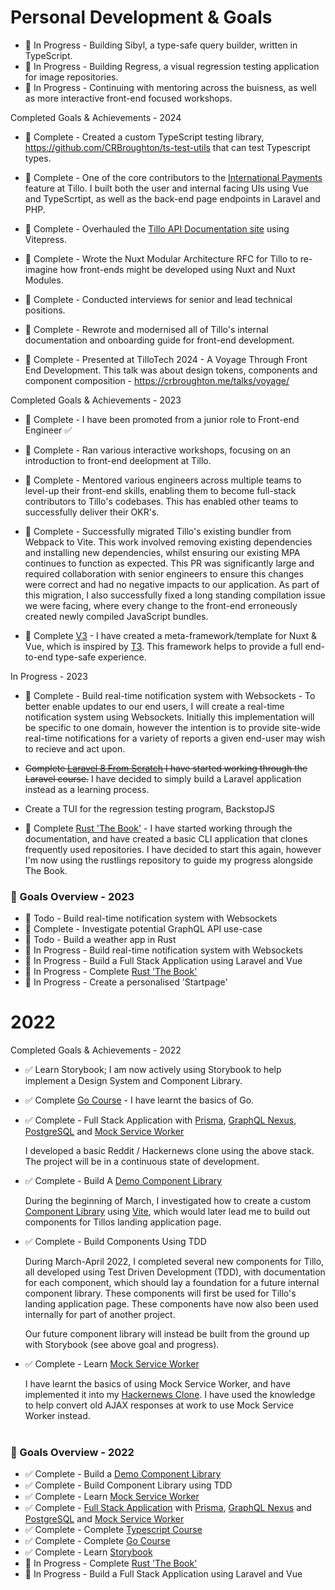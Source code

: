 # Personal Development & Goals

- 📖 In Progress - Building Sibyl, a type-safe query builder,
written in TypeScript.
- 📖 In Progress - Building Regress, a visual regression testing
application for image repositories.
- 📖 In Progress - Continuing with mentoring across the buisness,
as well as more interactive front-end focused workshops.

Completed Goals & Achievements - 2024

- 📖 Complete - Created a custom TypeScript testing library,
https://github.com/CRBroughton/ts-test-utils that can test Typescript
types.

- 📖 Complete - One of the core contributors to the [International
Payments](https://www.tillo.io/blog/introducing-international-payments-tillos-real-time-fx-tool) feature at Tillo. I built both the user and internal facing UIs using Vue and TypeScrtipt, as well as the back-end page endpoints in Laravel and PHP.
- 📖 Complete - Overhauled the [Tillo API Documentation site](https://tillo.tech) using Vitepress.
- 📖 Complete - Wrote the Nuxt Modular Architecture RFC for Tillo
to re-imagine how front-ends might be developed using Nuxt and Nuxt
Modules.
- 📖 Complete - Conducted interviews for senior and lead technical
positions.
- 📖 Complete - Rewrote and modernised all of Tillo's internal documentation
and onboarding guide for front-end development.
- 📖 Complete - Presented at TilloTech 2024 - A Voyage Through Front End Development. This talk was about design tokens, components and component composition - https://crbroughton.me/talks/voyage/

Completed Goals & Achievements - 2023

- 📖 Complete - I have been promoted from a junior role to Front-end Engineer ✅
- 📖 Complete - Ran various interactive workshops, focusing on an introduction to front-end deelopment at Tillo.
- 📖 Complete - Mentored various engineers across multiple teams
to level-up their front-end skills, enabling them to become full-stack
contributors to Tillo's codebases. This has enabled other teams to
successfully deliver their OKR's.

- 📖 Complete - Successfully migrated Tillo's existing bundler from Webpack to Vite. This work involved removing existing dependencies and installing new dependencies, whilst ensuring our existing MPA continues to function as expected. This PR was significantly large and required collaboration with senior engineers to ensure this changes were correct and had no negative impacts to our application. As part of this migration, I also successfully fixed a long standing compilation issue we were facing, where every change to the front-end erroneously created newly compiled JavaScript bundles.

- 📖 Complete [V3](https://v3.cbroughton.me) - I have created a meta-framework/template
for Nuxt & Vue, which is inspired by [T3](https://t3.gg). This framework helps to provide a full
end-to-end type-safe experience.

In Progress - 2023

- 📖 Complete - Build real-time notification system with Websockets - To better enable
updates to our end users, I will create a real-time notification system using Websockets.
Initially this implementation will be specific to one domain, however the intention is to
provide site-wide real-time notifications for a variety of reports a given end-user
may wish to recieve and act upon.

- ~~Complete [Laravel 8 From Scratch](https://laracasts.com/series/laravel-8-from-scratch)
I have started working through the Laravel course.~~
I have decided to simply build a Laravel application instead as a learning process.
- Create a TUI for the regression testing program, BackstopJS

- 📖 Complete [Rust 'The Book'](https://doc.rust-lang.org/book/) - I have started working
through the documentation, and have created a basic CLI application that clones frequently used repositories. I have decided to start this again, however I'm now using the rustlings
repository to guide my progress alongside The Book.


### 🚀 Goals Overview - 2023

- 🎯 Todo - Build real-time notification system with Websockets
- 📖 Complete - Investigate potential GraphQL API use-case
- 🎯 Todo - Build a weather app in Rust
- 📖 In Progress - Build real-time notification system with Websockets
- 📖 In Progress - Build a Full Stack Application using Laravel and Vue
- 📖 In Progress - Complete [Rust 'The Book'](https://doc.rust-lang.org/book/)
- 📖 In Progress - Create a personalised 'Startpage'


# 2022

Completed Goals & Achievements - 2022

- ✅ Learn Storybook; I am now actively using Storybook to help implement a Design System and Component Library.

- ✅ Complete [Go Course](https://www.youtube.com/watch?v=yyUHQIec83I) - I have learnt the basics of Go.

- ✅ Complete - Full Stack Application with [Prisma](https://www.prisma.io/), [GraphQL Nexus](https://nexusjs.org/), [PostgreSQL](https://www.postgresql.org/) and [Mock Service Worker](https://mswjs.io/)

    I developed a basic Reddit / Hackernews clone using the above stack. The project will be in a
    continuous state of development.

- ✅ Complete - Build A [Demo Component Library](https://github.com/CRBroughton/component-lib-demo)

    During the beginning of March, I investigated how to create a
    custom [Component Library](https://github.com/CRBroughton/component-lib-demo) using [Vite](https://vitejs.dev), which
    would later lead me to build out components for Tillos landing
    application page.

- ✅ Complete - Build Components Using TDD

    During March-April 2022, I completed several new components for Tillo, 
    all developed using Test Driven Development (TDD), with documentation for each component, 
    which should lay a foundation for a future internal component library. 
    These components will first be used for Tillo's landing application page. These components have now also been used internally for part of another project.

    Our future component library will instead be built from the ground up with Storybook (see above goal and progress).

- ✅ Complete - Learn [Mock Service Worker](https://mswjs.io/)

    I have learnt the basics of using Mock Service Worker, and
    have implemented it into my [Hackernews Clone](https://github.com/CRBroughton/hackernews-clone). I have used the knowledge to help convert old AJAX responses at work to use Mock Service Worker instead.
<br></br>

### 🚀 Goals Overview - 2022

- ✅ Complete - Build a [Demo Component Library](https://github.com/CRBroughton/component-lib-demo)
- ✅ Complete - Build Component Library using TDD
- ✅ Complete - Learn [Mock Service Worker](https://mswjs.io/)
- ✅ Complete - [Full Stack Application](https://github.com/CRBroughton/hackernews-clone) with [Prisma](https://www.prisma.io/), [GraphQL Nexus](https://nexusjs.org/) and [PostgreSQL](https://www.postgresql.org/) 
and [Mock Service Worker](https://mswjs.io/)
- ✅ Complete - Complete [Typescript Course](https://www.udemy.com/course/understanding-typescript/)
- ✅ Complete - Complete [Go Course](https://www.youtube.com/watch?v=yyUHQIec83I)
- ✅ Complete - Learn [Storybook](https://storybook.js.org/)
- 📖 In Progress - Complete [Rust 'The Book'](https://doc.rust-lang.org/book/)
- 📖 In Progress - Build a Full Stack Application using Laravel and Vue